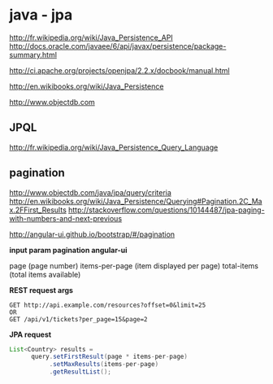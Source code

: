 # java - jpa

http://fr.wikipedia.org/wiki/Java_Persistence_API
http://docs.oracle.com/javaee/6/api/javax/persistence/package-summary.html

http://ci.apache.org/projects/openjpa/2.2.x/docbook/manual.html

http://en.wikibooks.org/wiki/Java_Persistence

http://www.objectdb.com

## JPQL

http://fr.wikipedia.org/wiki/Java_Persistence_Query_Language

## pagination

http://www.objectdb.com/java/jpa/query/criteria
http://en.wikibooks.org/wiki/Java_Persistence/Querying#Pagination.2C_Max.2FFirst_Results
http://stackoverflow.com/questions/10144487/jpa-paging-with-numbers-and-next-previous

http://angular-ui.github.io/bootstrap/#/pagination

**input param pagination angular-ui**

page (page number)
items-per-page (item displayed per page)
total-items (total items available)

**REST request args**

```text
GET http://api.example.com/resources?offset=0&limit=25
OR 
GET /api/v1/tickets?per_page=15&page=2
```

**JPA request**

```java
List<Country> results =
      query.setFirstResult(page * items-per-page)
           .setMaxResults(items-per-page)
           .getResultList();
```
